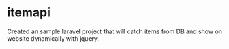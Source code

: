 # itemapi
Created an sample laravel project that will catch items from DB and show on website dynamically with jquery.
